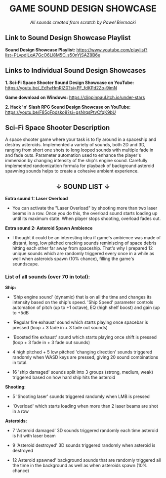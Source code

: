 <h1 align="center";>GAME SOUND DESIGN SHOWCASE</h2>

*<p align="center">All sounds created from scratch by Paweł Biernacki</p>*
## Link to Sound Design Showcase Playlist

**Sound Design Showcase Playlist:** https://www.youtube.com/playlist?list=PLvpdlLqA7GcO6Ll8M5C_s50nYjSAZ8B6e

## Links to Individual Sound Design Showcases
**1. Sci-Fi Space Shooter Sound Design Showcase on YouTube:** https://youtu.be/_EdfwHmRIZ0?si=PF_fdKPd2Zo-9imN

**Game download on Windows:** https://clippinpaul.itch.io/under-stars

**2. Hack 'n' Slash RPG Sound Design Showcase on YouTube:** https://youtu.be/F85gFpdsko8?si=gsNrqsPtyCfqK9bU

## Sci-Fi Space Shooter Description

A space shooter game where your task is to fly around in a spaceship and destroy asteroids. Implemented a variety of sounds, both 2D and 3D, ranging from short one shots to long looped sounds with multiple fade in and fade outs. Parameter automation used to enhance the player's immersion by changing intensity of the ship's engine sound. Carefully implemented randomization formula for playback of background asteroid spawning sounds helps to create a cohesive ambient experience.

<h2 align="center">
  &#8595; SOUND LIST &#8595;
</h2>

**Extra sound 1: Laser Overload**

- You can activate the "Laser Overload" by shooting more than two laser beams in a row. Once you do this, the overload sound starts loading up until its maximum state. When player stops shooting, overload fades out.

**Extra sound 2: Asteroid Spawn Ambience**

- I thought it could be an interesting idea if game's ambience was made of distant, long, low pitched cracking sounds reminiscing of space debris hitting each other far away from spaceship. That's why I prepared 12 unique sounds which are randomly triggered every once in a while as well when asteroids spawn (10% chance), filling the game's soundscape.  

### List of all sounds (over 70 in total):

**Ship:**

- 'Ship engine sound' (dynamic) that is on all the time and changes its intensity based on the ship's speed. 'Ship Speed' parameter controls automation of pitch (up to +1 octave), EQ (high shelf boost) and gain (up to +5dB  

- 'Regular fire exhaust' sound which starts playing once spacebar is pressed (loop + 3 fade in + 3 fade out sounds)  

- 'Boosted fire exhaust' sound which starts playing once shift is pressed (loop + 3 fade in + 3 fade out sounds)  

- 4 high pitched + 5 low pitched 'changing direction' sounds triggered randomly when WASD keys are pressed, giving 20 sound combinations in total.  

- 16 'ship damaged' sounds split into 3 groups (strong, medium, weak) triggered based on how hard ship hits the asteroid

**Shooting:**

- 5 'Shooting laser' sounds triggered randomly when LMB is pressed

- 'Overload' which starts loading when more than 2 laser beams are shot in a row

**Asteroids:**

- 7 'Asteroid damaged' 3D sounds triggered randomly each time asteroid is hit with laser beam

- 9 'Asteroid destroyed' 3D sounds triggered randomly when asteroid is destroyed

- 12 Asteroid spawned' background sounds that are randomly triggered all the time in the background as well as when asteroids spawn (10% chance)
